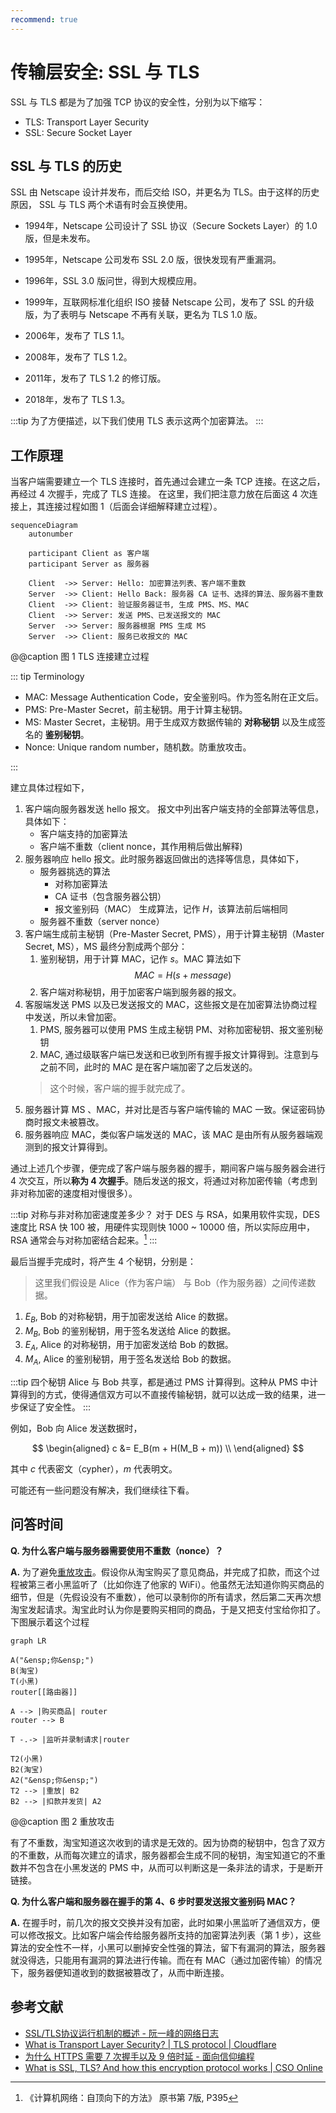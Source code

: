 ```yaml
---
recommend: true
---
```


# 传输层安全: SSL 与 TLS

SSL 与 TLS 都是为了加强 TCP 协议的安全性，分别为以下缩写：

- TLS: <acr>Transport Layer Security</acr>
- SSL: <acr>Secure Socket Layer</acr>

## SSL 与 TLS 的历史

SSL 由 Netscape 设计并发布，而后交给 ISO，并更名为 TLS。由于这样的历史原因， SSL 与 TLS 两个术语有时会互换使用。

- 1994年，Netscape 公司设计了 SSL 协议（Secure Sockets Layer）的 1.0 版，但是未发布。

- 1995年，Netscape 公司发布 SSL 2.0 版，很快发现有严重漏洞。

- 1996年，SSL 3.0 版问世，得到大规模应用。

- 1999年，互联网标准化组织 ISO 接替 Netscape 公司，发布了 SSL 的升级版，为了表明与 Netscape 不再有关联，更名为 TLS 1.0 版。

- 2006年，发布了 TLS 1.1。
- 2008年，发布了 TLS 1.2。
- 2011年，发布了 TLS 1.2 的修订版。
- 2018年，发布了 TLS 1.3。

:::tip
为了方便描述，以下我们使用 TLS 表示这两个加密算法。
:::

## 工作原理

当客户端需要建立一个 TLS 连接时，首先通过会建立一条 TCP 连接。在这之后，再经过 4 次握手，完成了 TLS 连接。
在这里，我们把注意力放在后面这 4 次连接上，其连接过程如图 1（后面会详细解释建立过程）。

```mermaid
sequenceDiagram
    autonumber

    participant Client as 客户端
    participant Server as 服务器

    Client  ->> Server: Hello: 加密算法列表、客户端不重数
    Server  ->> Client: Hello Back: 服务器 CA 证书、选择的算法、服务器不重数
    Client  ->> Client: 验证服务器证书, 生成 PMS、MS、MAC
    Client  ->> Server: 发送 PMS、已发送报文的 MAC
    Server  ->> Server: 服务器根据 PMS 生成 MS
    Server  ->> Client: 服务已收报文的 MAC
```

@@caption 图 1  TLS 连接建立过程

::: tip Terminology

- MAC: Message Authentication Code，安全鉴别吗。作为签名附在正文后。
- PMS: Pre-Master Secret，前主秘钥。用于计算主秘钥。
- MS: Master Secret，主秘钥。用于生成双方数据传输的 **对称秘钥** 以及生成签名的 **鉴别秘钥**。
- Nonce: Unique random number，随机数。防重放攻击。

:::

建立具体过程如下，

1. 客户端向服务器发送 hello 报文。 报文中列出客户端支持的全部算法等信息，具体如下：
    - 客户端支持的加密算法
    - 客户端不重数（client nonce，其作用稍后做出解释)
2. 服务器响应 hello 报文。此时服务器返回做出的选择等信息，具体如下，
    - 服务器挑选的算法
      - 对称加密算法
      - CA 证书（包含服务器公钥）
      - 报文鉴别码（MAC） 生成算法，记作 $H$，该算法前后端相同
    - 服务器不重数（server nonce）
3. 客户端生成前主秘钥（Pre-Master Secret, PMS），用于计算主秘钥（Master Secret, MS），MS 最终分割成两个部分：
   1. 鉴别秘钥，用于计算 MAC，记作 $s$。MAC 算法如下
        $$
        MAC = H(s + message) \tag{1}
        $$
   2. 客户端对称秘钥，用于加密客户端到服务器的报文。
4. 客服端发送 PMS 以及已发送报文的 MAC，这些报文是在加密算法协商过程中发送，所以未曾加密。
   1. PMS, 服务器可以使用 PMS 生成主秘钥 PM、对称加密秘钥、报文鉴别秘钥
   2. MAC, 通过级联客户端已发送和已收到所有握手报文计算得到。注意到与之前不同，此时的 MAC 是在客户端加密了之后发送的。
   > 这个时候，客户端的握手就完成了。
5. 服务器计算 MS 、MAC，并对比是否与客户端传输的 MAC 一致。保证密码协商时报文未被篡改。
6. 服务器响应 MAC，类似客户端发送的 MAC，该 MAC 是由所有从服务器端观测到的报文计算得到。

通过上述几个步骤，便完成了客户端与服务器的握手，期间客户端与服务器会进行 4 次交互，所以**称为 4 次握手**。随后发送的报文，将通过对称加密传输（考虑到非对称加密的速度相对慢很多）。

:::tip 对称与非对称加密速度差多少？
对于 DES 与 RSA，如果用软件实现，DES 速度比 RSA 快 100 被，用硬件实现则快 1000 ~ 10000 倍，所以实际应用中，RSA 通常会与对称加密结合起来。[^speed-diff]
:::

最后当握手完成时，将产生 4 个秘钥，分别是：

> 这里我们假设是 Alice（作为客户端） 与 Bob（作为服务器）之间传递数据。

1. $E_B$, Bob 的对称秘钥，用于加密发送给 Alice 的数据。
2. $M_B$, Bob 的鉴别秘钥，用于签名发送给 Alice 的数据。
3. $E_A$, Alice 的对称秘钥，用于加密发送给 Bob 的数据。
4. $M_A$, Alice 的鉴别秘钥，用于签名发送给 Bob 的数据。

:::tip
四个秘钥 Alice 与 Bob 共享，都是通过 PMS 计算得到。这种从 PMS 中计算得到的方式，使得通信双方可以不直接传输秘钥，就可以达成一致的结果，进一步保证了安全性。
:::

例如，Bob 向 Alice 发送数据时，

$$
\begin{aligned}
    c &= E_B(m + H(M_B + m)) \\
\end{aligned}
$$

其中 $c$ 代表密文（cypher），$m$ 代表明文。

可能还有一些问题没有解决，我们继续往下看。

## 问答时间

**Q. 为什么客户端与服务器需要使用不重数（nonce）？**

**A.** 为了避免[重放攻击](https://zh.wikipedia.org/wiki/%E9%87%8D%E6%94%BE%E6%94%BB%E5%87%BB)。假设你从淘宝购买了意见商品，并完成了扣款，而这个过程被第三者小黑监听了（比如你连了他家的 WiFi）。他虽然无法知道你购买商品的细节，但是（先假设没有不重数），他可以录制你的所有请求，然后第二天再次想淘宝发起请求。淘宝此时认为你是要购买相同的商品，于是又把支付宝给你扣了。下图展示着这个过程

```mermaid
graph LR

A("&ensp;你&ensp;")
B(淘宝)
T(小黑)
router[[路由器]]

A --> |购买商品| router
router --> B

T -.-> |监听并录制请求|router

T2(小黑)
B2(淘宝)
A2("&ensp;你&ensp;")
T2 --> |重放| B2
B2 --> |扣款并发货| A2
```

@@caption 图 2  重放攻击

有了不重数，淘宝知道这次收到的请求是无效的。因为协商的秘钥中，包含了双方的不重数，从而每次建立的请求，服务器都会生成不同的秘钥，淘宝知道它的不重数并不包含在小黑发送的 PMS 中，从而可以判断这是一条非法的请求，于是断开链接。

**Q. 为什么客户端和服务器在握手的第 4、6 步时要发送报文鉴别码 MAC？**

**A.** 在握手时，前几次的报文交换并没有加密，此时如果小黑监听了通信双方，便可以修改报文。比如客户端会传给服务器所支持的加密算法列表（第 1 步），这些算法的安全性不一样，小黑可以删掉安全性强的算法，留下有漏洞的算法，服务器就没得选，只能用有漏洞的算法进行传输。而在有 MAC（通过加密传输）的情况下，服务器便知道收到的数据被篡改了，从而中断连接。

## 参考文献

- [SSL/TLS协议运行机制的概述 - 阮一峰的网络日志](http://www.ruanyifeng.com/blog/2014/02/ssl_tls.html)
- [What is Transport Layer Security? | TLS protocol | Cloudflare](https://www.cloudflare.com/zh-cn/learning/ssl/transport-layer-security-tls/)
- [为什么 HTTPS 需要 7 次握手以及 9 倍时延 - 面向信仰编程](https://draveness.me/whys-the-design-https-latency/)
- [What is SSL, TLS? And how this encryption protocol works | CSO Online](https://www.csoonline.com/article/3246212/what-is-ssl-tls-and-how-this-encryption-protocol-works.html)

[^speed-diff]: 《计算机网络：自顶向下的方法》 原书第 7版, P395
